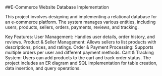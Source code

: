##E-Commerce Website Database Implementation


This project involves designing and implementing a relational database for an e-commerce platform. The system manages various entities, including users, products, sellers, orders, payments, reviews, and tracking.


Key Features:
User Management: Handles user details, order history, and reviews.
Product & Seller Management: Allows sellers to list products with descriptions, prices, and ratings.
Order & Payment Processing: Supports multiple orders per user and different payment methods.
Cart & Tracking System: Users can add products to the cart and track order status.
The project includes an ER diagram and SQL implementation for table creation, data insertion, and query operations.
